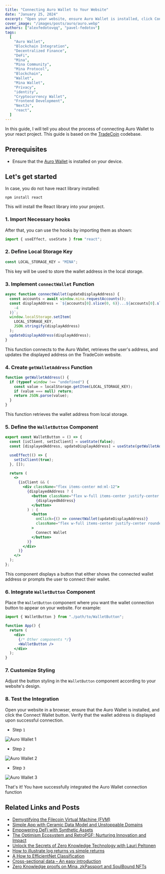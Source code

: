 ```yaml
---
title: "Connecting Auro Wallet to Your Website"
date: "January 25, 2024"
excerpt: "Open your website, ensure Auro Wallet is installed, click Connect Wallet, and verify displayed wallet address upon connection."
cover_image: "/images/posts/auro/auro.webp"
authors: ["alexfedotovqq", "pavel-fedotov"]
tags:
  [
    "Auro Wallet",
    "Blockchain Integration",
    "Decentralized Finance",
    "DeFi",
    "Mina",
    "Mina Community",
    "Mina Protocol",
    "Blockchain",
    "Wallet",
    "Mina Wallet",
    "Privacy",
    "identity",
    "Cryptocurrency Wallet",
    "Frontend Development",
    "NextJs",
    "react",
  ]
---
```


In this guide, I will tell you about the process of connecting Auro Wallet to your react project. This guide is based on the [TradeCoin](https://tradecoin.dev/) codebase.

## Prerequisites

- Ensure that the [Auro Wallet](https://www.aurowallet.com/) is installed on your device.

## Let&apos;s get started

In case, you do not have react library installed:

`npm install react`

This will install the React library into your project.

### 1. Import Necessary hooks

After that, you can use the hooks by importing them as shown:

```js {1}
import { useEffect, useState } from "react";
```

### 2. Define Local Storage Key

```js
const LOCAL_STORAGE_KEY = "MINA";
```

This key will be used to store the wallet address in the local storage.

### 3. Implement `connectWallet` Function

```jsx
async function connectWallet(updateDisplayAddress) {
  const accounts = await window.mina.requestAccounts();
  const displayAddress = `${accounts[0].slice(0, 6)}...${accounts[0].slice(
    -4
  )}`;
  window.localStorage.setItem(
    LOCAL_STORAGE_KEY,
    JSON.stringify(displayAddress)
  );
  updateDisplayAddress(displayAddress);
}
```

This function connects to the Auro Wallet, retrieves the user's address, and updates the displayed address on the TradeCoin website.

### 4. Create `getWalletAddress` Function

```jsx
function getWalletAddress() {
  if (typeof window !== "undefined") {
    const value = localStorage.getItem(LOCAL_STORAGE_KEY);
    if (value === null) return;
    return JSON.parse(value);
  }
}
```

This function retrieves the wallet address from local storage.

### 5. Define the `WalletButton` Component

```jsx
export const WalletButton = () => {
  const [isClient, setIsClient] = useState(false);
  const [displayedAddress, updateDisplayAddress] = useState(getWalletAddress());

  useEffect(() => {
    setIsClient(true);
  }, []);

  return (
    <>
      {isClient && (
        <div className="flex items-center md:ml-12">
          {displayedAddress ? (
            <button className="flex w-full items-center justify-center rounded-md border border-transparent bg-indigo-500 px-4 py-3 text-base font-medium text-white hover:bg-indigo-700 md:py-2 md:px-5 ">
              {displayedAddress}
            </button>
          ) : (
            <button
              onClick={() => connectWallet(updateDisplayAddress)}
              className="flex w-full items-center justify-center rounded-md border border-transparent bg-indigo-600 px-4 py-3 text-base font-medium text-white hover:bg-indigo-700 md:py-2 md:px-5 "
            >
              Connect Wallet
            </button>
          )}
        </div>
      )}
    </>
  );
};
```

This component displays a button that either shows the connected wallet address or prompts the user to connect their wallet.

### 6. Integrate `WalletButton` Component

Place the `WalletButton` component where you want the wallet connection button to appear on your website. For example:

```jsx showLineNumbers
import { WalletButton } from "./path/to/WalletButton";

function App() {
  return (
    <div>
      {/* Other components */}
      <WalletButton />
    </div>
  );
}
```

### 7. Customize Styling

Adjust the button styling in the `WalletButton` component according to your website&apos;s design.

### 8. Test the Integration

Open your website in a browser, ensure that the Auro Wallet is installed, and click the Connect Wallet button. Verify that the wallet address is displayed upon successful connection.

- Step `1`

![Auro Wallet 1](/images/posts/auro/1.webp)

- Step `2`

![Auro Wallet 2](/images/posts/auro/2.webp)

- Step `3`

![Auro Wallet 3](/images/posts/auro/3.webp)

That&apos;s it! You have successfully integrated the Auro Wallet connection function

## Related Links and Posts

- [Demystifying the Filecoin Virtual Machine (FVM)](https://dspyt.com/Filecoin-architecture)
- [Simple App with Ceramic Data Model and Unstoppable Domains](https://dspyt.com/simple-app-with-ceramic-data-model-and-unstoppable-domains)
- [Empowering DeFi with Synthetic Assets](https://dspyt.com/synthetix-unleashing-the-power)
- [The Optimism Ecosystem and RetroPGF: Nurturing Innovation and Impact](https://dspyt.com/optimism-ecosystem-and-retro-pgf)
- [Unlock the Secrets of Zero Knowledge Technology with Lauri Peltonen](https://dspyt.com/zero-knowledge-technology)
- [How to illustrate log returns vs simple returns](https://dspyt.com/simple-returns-log-return-and-volatility-simple-introduction)
- [A How to EfficientNet Classification](https://dspyt.com/efficientnet-classification)
- [Cross-sectional data – An easy introduction](https://dspyt.com/cross-sectional-data-an-easy-introduction)
- [Zero Knowledge proofs on Mina, zkPassport and SoulBound NFTs](https://dspyt.com/Zero-Knowledge-proofs-on-Mina-zkPassport)
